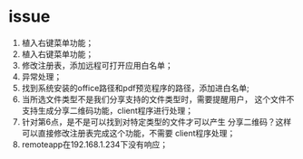 # issue

1. 植入右键菜单功能；
2. 植入右键菜单功能；
3. 修改注册表，添加远程可打开应用白名单；
4. 异常处理；
5. 找到系统安装的office路径和pdf预览程序的路径，添加进白名单;
6. 当所选文件类型不是我们分享支持的文件类型时，需要提醒用户，
这个文件不支持生成分享二维码功能，client程序进行处理；
7. 针对第6点，是不是可以找到对特定类型的文件才可以产生
分享二维码？这样可以直接修改注册表完成这个功能，不需要
client程序处理；
8. remoteapp在192.168.1.234下没有响应；
